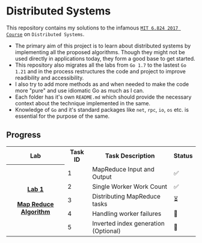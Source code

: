 # Distributed Systems

This repository contains my solutions to the infamous [`MIT 6.824 2017 Course`](http://nil.csail.mit.edu/6.824/2017/index.html) on `Distributed Systems`.

- The primary aim of this project is to learn about distributed systems by implementing all the proposed algorithms. Though they might not be used directly in applications today, they form a good base to get started.
- This repository also migrates all the labs from `Go 1.7` to the lastest `Go 1.21` and in the process restructures the code and project to improve readibility and accessibility.
- I also try to add more methods as and when needed to make the code more "pure" and use idiomatic Go as much as I can.
- Each folder has it's own `README.md` which should provide the necessary context about the technique implemented in the same.
- Knowledge of `Go` and it's standard packages like `net`, `rpc`, `io`, `os` etc. is essential for the purpose of the same.

## Progress

<table>
  <tr>
    <th>Lab</th>
    <th>Task ID</th>
    <th>Task Description</th>
    <th>Status</th>
  </tr>

  <tr>
    <th rowspan="5">
        <a href="./mapreduce/README.md">
            Lab 1 
            <br>
            <br>
            Map Reduce Algorithm 
        </a>
    </th>
    <td>1</td>
    <td>MapReduce Input and Output</td>
    <td>✅</td>
  </tr>
  <tr>
    <td>2</td>
    <td>Single Worker Work Count</td>
    <td>✅</td>
  </tr>
    <tr>
    <td>3</td>
    <td>Distributing MapReduce tasks</td>
    <td>⏳</td>
  </tr>
  </tr>
    <td>4</td>
    <td>Handling worker failures</td>
    <td>🔴</td>
  </tr>
  </tr>
    <td>5</td>
    <td>Inverted index generation (Optional)</td>
    <td>🔴</td>
  </tr>
</table>
